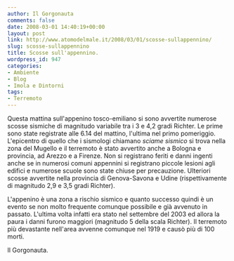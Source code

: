 ```yaml
---
author: Il Gorgonauta
comments: false
date: 2008-03-01 14:40:19+00:00
layout: post
link: http://www.atomodelmale.it/2008/03/01/scosse-sullappennino/
slug: scosse-sullappennino
title: Scosse sull'appennino.
wordpress_id: 947
categories:
- Ambiente
- Blog
- Imola e Dintorni
tags:
- Terremoto
---
```


Questa mattina sull'appenino tosco-emiliano si sono avvertite numerose scosse sismiche di magnitudo variabile tra i 3 e 4,2 gradi Richter. Le prime sono state registrate alle 6.14 del mattino, l'ultima nel primo pomeriggio. L'epicentro di quello che i sismologi chiamano _sciame sismico_ si trova nella zona del Mugello e il terremoto è stato avvertito anche a Bologna e provincia, ad Arezzo e a Firenze. Non si registrano feriti e danni ingenti anche se in numerosi comuni appennini si registrano piccole lesioni agli edifici e numerose scuole sono state chiuse per precauzione. Ulteriori scosse avvertite nella provincia di Genova-Savona e Udine (rispettivamente di magnitudo 2,9 e 3,5 gradi Richter).



L'appenino è una zona a rischio sismico e quanto successo quindi è un evento se non molto frequente comunque possibile e già avvenuto in passato. L'ultima volta infatti era stato nel settembre del 2003 ed allora la paura i danni furono maggiori (magnitudo 5 della scala Richter). Il terremoto più devastante nell'area avvenne comunque nel 1919 e causò più di 100 morti.

Il Gorgonauta.
